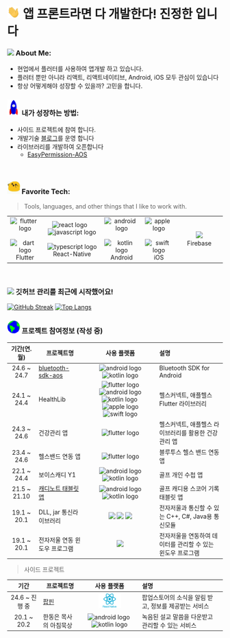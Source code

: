 
# <img src="https://github.com/kmwdevelop/kmwdevelop/blob/main/Assets/Hi.gif" width="30" /> 앱 프론트라면 다 개발한다! 진정한 입니다

### <img src="https://github.com/TheDudeThatCode/TheDudeThatCode/blob/master/Assets/Developer.gif" width="45" /> About Me:
- 현업에서 플러터를 사용하여 앱개발 하고 있습니다.
- 플러터 뿐만 아니라 리액트, 리액트네이티브, Android, iOS 모두 관심이 있습니다
- 항상 어떻게해야 성장할 수 있을까? 고민을 합니다.
### <img src="https://github.com/kmwdevelop/kmwdevelop/blob/main/Assets/Rocket.gif" width="30" /> 내가 성장하는 방법:
- 사이드 프로젝트에 참여 합니다.
- 개발기술 [블로그](https://velog.io/@unknown420/)를 운영 합니다
- 라이브러리를 개발하여 오픈합니다
  - [EasyPermission-AOS](https://github.com/kmwdevelop/easy-permission-aos)
<br>

### <img src='https://github.com/kmwdevelop/kmwdevelop/blob/main/Assets/happy.gif' width='30' /> Favorite Tech:

> Tools, languages, and other things that I like to work with.
  <table>
    <tr>
      <td align="center" width="96*2">
        <img src="https://cdn.jsdelivr.net/gh/devicons/devicon/icons/flutter/flutter-original.svg" height="40" alt="flutter logo" />&nbsp;&nbsp;
        <img src="https://cdn.jsdelivr.net/gh/devicons/devicon/icons/dart/dart-original.svg" height="40" alt="dart logo" />
        <br> Flutter
      </td>
      <td align="center" width="96*3">
        <img src="https://cdn.jsdelivr.net/gh/devicons/devicon/icons/react/react-original.svg" height="40" alt="react logo" /> &nbsp;&nbsp;
        <img src="https://cdn.jsdelivr.net/gh/devicons/devicon/icons/javascript/javascript-original.svg" height="40" alt="javascript logo" /> &nbsp;&nbsp;
        <img src="https://cdn.jsdelivr.net/gh/devicons/devicon/icons/typescript/typescript-original.svg" height="40" alt="typescript logo" />
        <br> React-Native
      </td>
      <td align="center" width="96*2">
        <img src="https://cdn.jsdelivr.net/gh/devicons/devicon/icons/android/android-original.svg" height="40" alt="android logo" />&nbsp;&nbsp;
        <img src="https://cdn.jsdelivr.net/gh/devicons/devicon/icons/kotlin/kotlin-original.svg" height="40" alt="kotlin logo" />
        <br> Android
      </td>
      <td align="center" width="96*2">
        <img src="https://cdn.jsdelivr.net/gh/devicons/devicon/icons/apple/apple-original.svg" height="40" alt="apple logo" />&nbsp;&nbsp;
        <img src="https://cdn.jsdelivr.net/gh/devicons/devicon/icons/swift/swift-original.svg" height="40" alt="swift logo" />
        <br> iOS
      </td>
      <td align="center" width="96">
        <img src="https://cdn.jsdelivr.net/gh/devicons/devicon@latest/icons/firebase/firebase-original.svg" height="40"  />
        <br> Firebase
      </td>
    </tr>
  </table>
  </tr>
</table>
<br>

### <img src='https://media1.giphy.com/media/du3J3cXyzhj75IOgvA/giphy.gif?cid=ecf05e47x2g034i9pzwtzzsd3xgg2w9nr94t4tflbbgo3008&rid=giphy.gif' width='25' /> 깃허브 관리를 최근에 시작했어요!

[![GitHub Streak](https://github-readme-streak-stats.herokuapp.com/?user=kmwdevelop&theme=dark)](https://git.io/streak-stats)
[![Top Langs](https://github-readme-stats.vercel.app/api/top-langs/?username=kmwdevelop&layout=compact&text_color=daf7dc&bg_color=151515&hide=css,html,php)](https://github.com/anuraghazra/github-readme-stats)
<br>


### <img src="https://github.com/kmwdevelop/kmwdevelop/blob/main/Assets/Earth.gif" width="30" /> 프로젝트 참여정보 (작성 중)

| 기간(연.월) | 프로젝트명 | 사용 플랫폼 | 설명 |
| :--------: | ---- | :--: | :-- |
| 24.6 ~ 24.7 | [bluetooth-sdk-aos](https://github.com/hconnectdx/bluetooth-sdk-android) | <img src="https://cdn.jsdelivr.net/gh/devicons/devicon/icons/android/android-original.svg" height="25" alt="android logo" /> <img src="https://cdn.jsdelivr.net/gh/devicons/devicon/icons/kotlin/kotlin-original.svg" height="25" alt="kotlin logo" /> | Bluetooth SDK for Android |
| 24.1 ~ 24.4 | HealthLib |  <img src="https://cdn.jsdelivr.net/gh/devicons/devicon/icons/flutter/flutter-original.svg" height="25" alt="flutter logo" /> <img src="https://cdn.jsdelivr.net/gh/devicons/devicon/icons/android/android-original.svg" height="25" alt="android logo" /> <img src="https://cdn.jsdelivr.net/gh/devicons/devicon/icons/kotlin/kotlin-original.svg" height="25" alt="kotlin logo" />&nbsp;<img src="https://cdn.jsdelivr.net/gh/devicons/devicon/icons/apple/apple-original.svg" height="25" alt="apple logo" /><img src="https://cdn.jsdelivr.net/gh/devicons/devicon/icons/swift/swift-original.svg" height="25" alt="swift logo" /> | 헬스커넥트, 애플헬스 Flutter 라이브러리 |
| 24.3 ~ 24.6 | 건강관리 앱 | <img src="https://cdn.jsdelivr.net/gh/devicons/devicon/icons/flutter/flutter-original.svg" height="25" alt="flutter logo" /> | 헬스커넥트, 애플헬스 라이브러리를 활용한 건강관리 앱 |
| 23.4 ~ 24.6 | 헬스밴드 연동 앱 | <img src="https://cdn.jsdelivr.net/gh/devicons/devicon/icons/flutter/flutter-original.svg" height="25" alt="flutter logo" /> | 블루투스 헬스 밴드 연동 앱 |
| 22.1 ~ 24.4 | 보이스캐디 Y1 | <img src="https://cdn.jsdelivr.net/gh/devicons/devicon/icons/android/android-original.svg" height="25" alt="android logo" /> <img src="https://cdn.jsdelivr.net/gh/devicons/devicon/icons/kotlin/kotlin-original.svg" height="25" alt="kotlin logo" /> | 골프 개인 수첩 앱 |
| 21.5 ~ 21.10 | [캐디노트 태블릿 앱](https://github.com/kmwdevelop/-/blob/main/%E1%84%8F%E1%85%A2%E1%84%83%E1%85%B5%E1%84%82%E1%85%A9%E1%84%90%E1%85%B3/%5B%E1%84%91%E1%85%B3%E1%84%85%E1%85%A9%E1%84%8C%E1%85%A6%E1%86%A8%E1%84%90%E1%85%B3%5D%20%E1%84%90%E1%85%A2%E1%84%87%E1%85%B3%E1%86%AF%E1%84%85%E1%85%B5%E1%86%BA%20%E1%84%8F%E1%85%A2%E1%84%83%E1%85%B5%E1%84%82%E1%85%A9%E1%84%90%E1%85%B3%20-%20%E1%84%89%E1%85%A1%E1%86%B7%E1%84%89%E1%85%A5%E1%86%BC%20%E1%84%80%E1%85%A9%E1%86%AF%E1%84%91%E1%85%B3%208821e74eb52243ee992b406b4edb7c85.md) | <img src="https://cdn.jsdelivr.net/gh/devicons/devicon/icons/android/android-original.svg" height="25" alt="android logo" /> <img src="https://cdn.jsdelivr.net/gh/devicons/devicon/icons/kotlin/kotlin-original.svg" height="25" alt="kotlin logo" />| 골프 캐디용 스코어 기록 태블릿 앱|
| 19.1 ~ 20.1 | DLL, jar 통신라이브러리 | <img src="https://cdn.jsdelivr.net/gh/devicons/devicon@latest/icons/csharp/csharp-original.svg" height="25"/> <img src="https://cdn.jsdelivr.net/gh/devicons/devicon@latest/icons/cplusplus/cplusplus-original.svg" height="25" /> <img src="https://cdn.jsdelivr.net/gh/devicons/devicon@latest/icons/java/java-original.svg" height="25"/> | 전자저울과 통신할 수 있는 C++, C#, Java용 통신모듈|
| 19.1 ~ 20.1 | 전자저울 연동 윈도우 프로그램 | <img src="https://cdn.jsdelivr.net/gh/devicons/devicon@latest/icons/csharp/csharp-original.svg" height="25"/> | 전자저울을 연동하여 데이터를 관리할 수 있는 윈도우 프로그램|


> 사이드 프로젝트

| 기간 | 프로젝트명 | 사용 플랫폼 | 설명 |
| :------: | ---- | :----: | :-- |
| 24.6 ~ 진행 중 | [팝핀](https://github.com/proj-poppin) | <img src="https://github.com/kmwdevelop/kmwdevelop/blob/main/Assets/react-native.png" height="35"/> | 팝업스토어의 소식을 알림 받고, 정보를 제공받는 서비스 |
| 20.1 ~ 20.2 | 한동은 목사의 아침묵상 | <img src="https://cdn.jsdelivr.net/gh/devicons/devicon/icons/android/android-original.svg" height="25" alt="android logo" />&nbsp;<img src="https://cdn.jsdelivr.net/gh/devicons/devicon/icons/kotlin/kotlin-original.svg" height="25" alt="kotlin logo" /> | 녹음된 설교 말씀을 다운받고 관리할 수 있는 서비스 |

